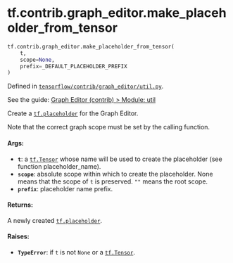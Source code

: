 <div itemscope itemtype="http://developers.google.com/ReferenceObject">
<meta itemprop="name" content="tf.contrib.graph_editor.make_placeholder_from_tensor" />
<meta itemprop="path" content="Stable" />
</div>

# tf.contrib.graph_editor.make_placeholder_from_tensor

``` python
tf.contrib.graph_editor.make_placeholder_from_tensor(
    t,
    scope=None,
    prefix=_DEFAULT_PLACEHOLDER_PREFIX
)
```



Defined in [`tensorflow/contrib/graph_editor/util.py`](https://www.tensorflow.org/code/tensorflow/contrib/graph_editor/util.py).

See the guide: [Graph Editor (contrib) > Module: util](../../../../../api_guides/python/contrib.graph_editor.md#Module_util)

Create a <a href="../../../tf/placeholder.md"><code>tf.placeholder</code></a> for the Graph Editor.

Note that the correct graph scope must be set by the calling function.

#### Args:

* <b>`t`</b>: a <a href="../../../tf/Tensor.md"><code>tf.Tensor</code></a> whose name will be used to create the placeholder
    (see function placeholder_name).
* <b>`scope`</b>: absolute scope within which to create the placeholder. None
    means that the scope of `t` is preserved. `""` means the root scope.
* <b>`prefix`</b>: placeholder name prefix.

#### Returns:

A newly created <a href="../../../tf/placeholder.md"><code>tf.placeholder</code></a>.

#### Raises:

* <b>`TypeError`</b>: if `t` is not `None` or a <a href="../../../tf/Tensor.md"><code>tf.Tensor</code></a>.